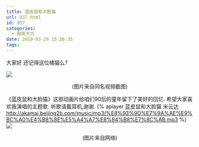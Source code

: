 ```yaml
---
title: 蓝皮鼠和大脸猫
url: 937.html
id: 937
categories:
  - 贻笑大方
date: 2019-03-29 15:26:35
tags:
---
```


大家好 还记得这位橘猫么?

 ![](https://cdn.beijing2b.com/image/jpg/66o20003207057178631.jpg)

<center>(图片来自同名视频截图)</center>

<!-- more -->

《蓝皮鼠和大脸猫》这部动画片给咱们90后的童年留下了美好的回忆. 希望大家喜欢我演唱的主题歌. 听歌请戴耳机,谢谢.
{% aplayer 蓝皮鼠和大脸猫 米云达 http://akamai.beijing2b.com/music/mp3/%E8%93%9D%E7%9A%AE%E9%BC%A0%E4%B8%8E%E5%A4%A7%E8%84%B8%E7%8C%AB.mp3  %}
 ![](https://cdn.beijing2b.com/image/png/34550259bf29ccc7e26.png)

<center>(图片来自网络)</center>

